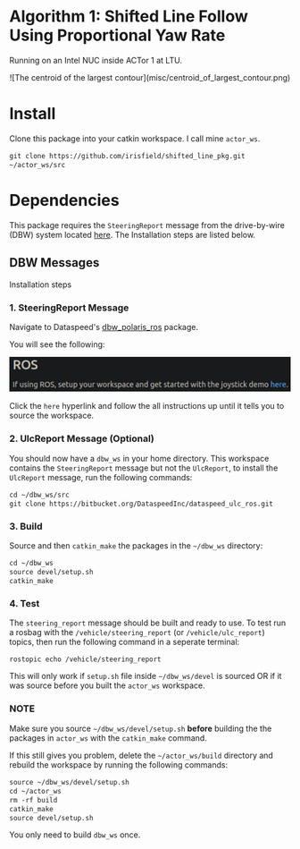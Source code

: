 # Algorithm 1: Shifted Line Follow Using Proportional Yaw Rate

Running on an Intel NUC inside ACTor 1 at LTU.

<p align="center">
  ![The centroid of the largest contour](misc/centroid_of_largest_contour.png)
</p>


# Install
Clone this package into your catkin workspace. I call mine `actor_ws`.
```
git clone https://github.com/irisfield/shifted_line_pkg.git ~/actor_ws/src
```

# Dependencies
This package requires the `SteeringReport` message from the drive-by-wire (DBW) system located [here](https://bitbucket.org/DataspeedInc/dbw_polaris_ros/). The Installation steps are listed below.

## DBW Messages
Installation steps

### 1. SteeringReport Message
Navigate to Dataspeed's [dbw_polaris_ros](https://bitbucket.org/DataspeedInc/dbw_polaris_ros/) package.

You will see the following:

![The hyperlink you have to click](misc/dbw_polaris_ros_click_the_here_hyperlink.png)

Click the `here` hyperlink and follow the all instructions up until it tells you to source the workspace.

### 2. UlcReport Message (Optional)
You should now have a `dbw_ws` in your home directory. This workspace contains the `SteeringReport` message but not the `UlcReport`, to install the `UlcReport` message, run the following commands:
```
cd ~/dbw_ws/src
git clone https://bitbucket.org/DataspeedInc/dataspeed_ulc_ros.git
```

### 3. Build
Source and then `catkin_make` the packages in the `~/dbw_ws` directory:
```
cd ~/dbw_ws
source devel/setup.sh
catkin_make
```

### 4. Test
The `steering_report` message should be built and ready to use. To test run a rosbag with the `/vehicle/steering_report` (or `/vehicle/ulc_report`) topics, then run the following command in a seperate terminal:
```
rostopic echo /vehicle/steering_report
```

This will only work if `setup.sh` file inside `~/dbw_ws/devel` is sourced OR if it was source before you built the `actor_ws` workspace.

### NOTE
Make sure you source `~/dbw_ws/devel/setup.sh` **before** building the the packages in `actor_ws` with the `catkin_make` command.

If this still gives you problem, delete the `~/actor_ws/build` directory and rebuild the workspace by running the following commands:
```
source ~/dbw_ws/devel/setup.sh
cd ~/actor_ws
rm -rf build
catkin_make
source devel/setup.sh
```

You only need to build `dbw_ws` once.
